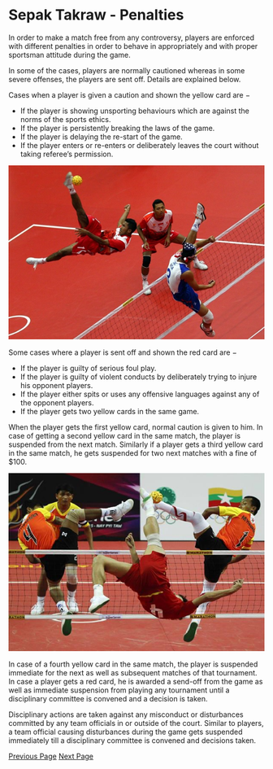# Sepak Takraw - Penalties
In order to make a match free from any controversy, players are enforced with different penalties in order to behave in appropriately and with proper sportsman attitude during the game.

In some of the cases, players are normally cautioned whereas in some severe offenses, the players are sent off. Details are explained below.

Cases when a player is given a caution and shown the yellow card are −

   * If the player is showing unsporting behaviours which are against the norms of the sports ethics.
   * If the player is persistently breaking the laws of the game.
   * If the player is delaying the re-start of the game.
   * If the player enters or re-enters or deliberately leaves the court without taking referee’s permission.

![Sepak Takraw Yellow Card](../sepak_takraw/images/sepak_takraw_yellow_card.jpg)

Some cases where a player is sent off and shown the red card are −

   * If the player is guilty of serious foul play.
   * If the player is guilty of violent conducts by deliberately trying to injure his opponent players.
   * If the player either spits or uses any offensive languages against any of the opponent players.
   * If the player gets two yellow cards in the same game.

When the player gets the first yellow card, normal caution is given to him. In case of getting a second yellow card in the same match, the player is suspended from the next match. Similarly if a player gets a third yellow card in the same match, he gets suspended for two next matches with a fine of $100.

![Sepak Takraw Red Card](../sepak_takraw/images/sepak_takraw_red_card.jpg)

In case of a fourth yellow card in the same match, the player is suspended immediate for the next as well as subsequent matches of that tournament. In case a player gets a red card, he is awarded a send-off from the game as well as immediate suspension from playing any tournament until a disciplinary committee is convened and a decision is taken.

Disciplinary actions are taken against any misconduct or disturbances committed by any team officials in or outside of the court. Similar to players, a team official causing disturbances during the game gets suspended immediately till a disciplinary committee is convened and decisions taken.


[Previous Page](../sepak_takraw/sepak_takraw_faults.md) [Next Page](../sepak_takraw/sepak_takraw_championships.md) 

